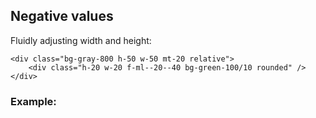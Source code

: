 
## Negative values
Fluidly adjusting width and height:

```html{2}
<div class="bg-gray-800 h-50 w-50 mt-20 relative">
    <div class="h-20 w-20 f-ml--20--40 bg-green-100/10 rounded" />
</div>
```

### Example:
<NegativeValues />
